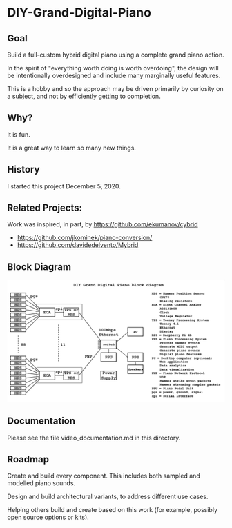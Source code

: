 # DIY-Grand-Digital-Piano

## Goal

Build a full-custom hybrid digital piano using a complete grand piano action. 

In the spirit of "everything worth doing is worth overdoing", the design will be intentionally overdesigned and include many marginally useful features.

This is a hobby and so the approach may be driven primarily by curiosity on a subject, and not by efficiently getting to completion.

## Why?

It is fun.

It is a great way to learn so many new things.

## History

I started this project December 5, 2020.

## Related Projects:

Work was inspired, in part, by https://github.com/ekumanov/cybrid

* https://github.com/jkominek/piano-conversion/
* https://github.com/davidedelvento/Mybrid

## Block Diagram
![alt text](block_diagram.png)

## Documentation

Please see the file video_documentation.md in this directory.

## Roadmap

Create and build every component. This includes both sampled and modelled piano sounds.

Design and build architectural variants, to address different use cases.

Helping others build and create based on this work (for example, possibly open source options or kits).